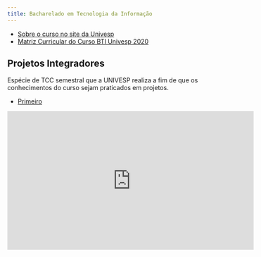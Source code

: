 ```yaml
---
title: Bacharelado em Tecnologia da Informação
---
```


- [Sobre o curso no site da Univesp](https://univesp.br/cursos/bacharel-em-tecnologia-da-informacao)
- [Matriz Curricular do Curso BTI Univesp 2020](https://drive.google.com/file/d/1sitBLgpysXqR9kZdLSbytPK36x7Y79Bf/view?usp=sharing)

## Projetos Integradores
Espécie de TCC semestral que a UNIVESP realiza a fim de que os conhecimentos do curso sejam praticados em projetos.

- [Primeiro](https://drive.google.com/file/d/1vydhgBVcLpImW85Vqx1ljNL3j622XQ04/view?usp=sharing)

<iframe width="560" height="315" src="https://www.youtube.com/embed/1w3yWTdFWds" title="YouTube video player" frameborder="0" allow="accelerometer; autoplay; clipboard-write; encrypted-media; gyroscope; picture-in-picture" allowfullscreen></iframe>
